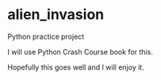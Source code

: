 # alien_invasion
Python practice project

I will use Python Crash Course book for this.

Hopefully this goes well and I will enjoy it.
